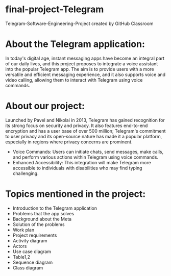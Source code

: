 # final-project-Telegram
Telegram-Software-Engineering-Project created by GitHub Classroom

# About the Telegram application:
In today's digital age, instant messaging apps have become an integral part of our daily lives, and this project proposes to integrate a voice assistant into the popular Telegram app. The aim  is to provide users with a more versatile and efficient messaging  experience, and it also supports voice and video calling, allowing them to interact with Telegram using voice commands. 

# About our project:
Launched by Pavel and Nikolai in 2013, Telegram has gained recognition for its strong focus on security and privacy. It also features end-to-end encryption and has a user base of over 500 million; Telegram's commitment to user privacy and its open-source nature has made it a popular platform, especially in regions where privacy concerns are prominent. 

* Voice Commands: Users can initiate chats, send messages,  make calls, and perform various actions within Telegram using voice commands. 
* Enhanced Accessibility: This integration will make Telegram more accessible to individuals with disabilities who may find typing challenging.

# Topics mentioned in the project:
* Introduction to the Telegram application
* Problems that the app solves
* Background about the Meta
* Solution of the problems
* Work plan
* Project requirements
* Activity diagram
* Actors
* Use case diagram
* Table1,2
* Sequence diagram
* Class diagram
